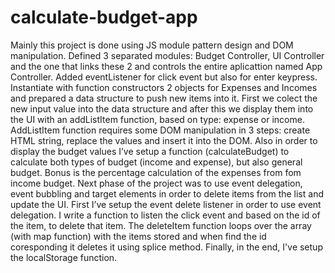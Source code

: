 # calculate-budget-app

Mainly this project is done using JS module pattern design and DOM manipulation. 
Defined 3 separated modules: Budget Controller, UI Controller and the one that links these 2 and controls the entire aplicattion named App Controller.
Added eventListener for click event but also for enter keypress.
Instantiate with function constructors 2 objects for Expenses and Incomes and prepared a data structure to push new items into it. 
First we colect the new input value into the data structure and after this we display them into the UI with an addListItem function, based on type: expense or income.
AddListItem function requires some DOM manipulation in 3 steps: create HTML string, replace the values and insert it into the DOM.
Also in order to display the budget values I’ve setup a function (calculateBudget) to calculate both types of budget (income and expense), but also general budget. Bonus is the percentage calculation of the expenses from fom income budget.
Next phase of the project was to use event delegation, event bubbling and target elements in order to delete items from the list and update the UI.
First I’ve setup the event delete listener in order to use event delegation. I write a function to listen the click event and based on the id of the item, to delete that item.  The deleteItem function loops over the array (with map function) with the items stored and when find the id coresponding it deletes it using splice method. 
Finally, in the end, I've setup the localStorage function.
